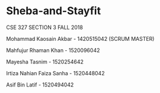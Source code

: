 # Sheba-and-Stayfit

CSE 327 
SECTION 3
FALL 2018

Mohammad Kaosain Akbar - 1420515042 (SCRUM MASTER)

Mahfujur Rhaman Khan - 1520096042

Mayesha Tasnim - 1520254642

Irtiza Nahian Faiza Sanha - 1520448042

Asif Bin Latif - 1520494042
